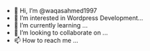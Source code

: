 - 👋 Hi, I’m @waqasahmed1997
- 👀 I’m interested in Wordpress Development...
- 🌱 I’m currently learning ...
- 💞️ I’m looking to collaborate on ...
- 📫 How to reach me ...

<!---
waqasahmed1997/waqasahmed1997 is a ✨ special ✨ repository because its `README.md` (this file) appears on your GitHub profile.
You can click the Preview link to take a look at your changes.
--->
